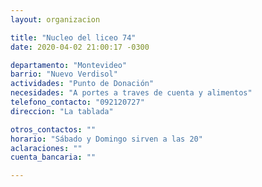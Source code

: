 ```yaml
---
layout: organizacion

title: "Nucleo del liceo 74"
date: 2020-04-02 21:00:17 -0300

departamento: "Montevideo"
barrio: "Nuevo Verdisol"
actividades: "Punto de Donación"
necesidades: "A portes a traves de cuenta y alimentos"
telefono_contacto: "092120727"
direccion: "La tablada"

otros_contactos: ""
horario: "Sábado y Domingo sirven a las 20"
aclaraciones: ""
cuenta_bancaria: ""

---
```

